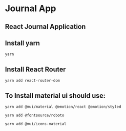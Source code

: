 # Journal App

## React Journal Application

## Install yarn
```
yarn
```
## Install React Router
```
yarn add react-router-dom
```
## To Install material ui should use:
```
yarn add @mui/material @emotion/react @emotion/styled

yarn add @fontsource/roboto

yarn add @mui/icons-material
```

